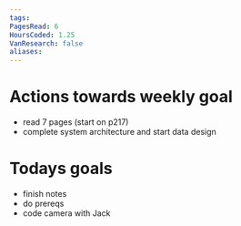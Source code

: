 ```yaml
---
tags: 
PagesRead: 6
HoursCoded: 1.25
VanResearch: false
aliases:
---
```

# Actions towards weekly goal
- read 7 pages (start on p217)
- complete system architecture and start data design
# Todays goals
- finish notes
- do prereqs
- code camera with Jack